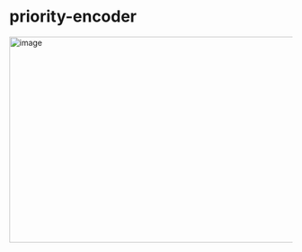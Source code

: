 # priority-encoder
<img width="1062" height="366" alt="image" src="https://github.com/user-attachments/assets/b4a46ed3-8eef-4ff4-9ffc-c3175abaa96d" />
